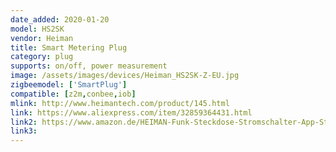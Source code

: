 ```yaml
---
date_added: 2020-01-20
model: HS2SK
vendor: Heiman
title: Smart Metering Plug
category: plug
supports: on/off, power measurement
image: /assets/images/devices/Heiman_HS2SK-Z-EU.jpg
zigbeemodel: ['SmartPlug']
compatible: [z2m,conbee,iob]
mlink: http://www.heimantech.com/product/145.html
link: https://www.aliexpress.com/item/32859364431.html
link2: https://www.amazon.de/HEIMAN-Funk-Steckdose-Stromschalter-App-Steuerung-kompatibel/dp/B0793RC1DW
link3: 
---
```



